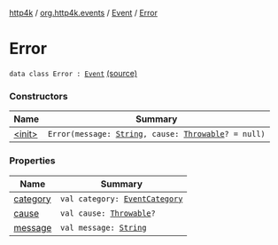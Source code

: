 [http4k](../../../index.md) / [org.http4k.events](../../index.md) / [Event](../index.md) / [Error](./index.md)

# Error

`data class Error : `[`Event`](../index.md) [(source)](https://github.com/http4k/http4k/blob/master/http4k-core/src/main/kotlin/org/http4k/events/events.kt#L7)

### Constructors

| Name | Summary |
|---|---|
| [&lt;init&gt;](-init-.md) | `Error(message: `[`String`](https://kotlinlang.org/api/latest/jvm/stdlib/kotlin/-string/index.html)`, cause: `[`Throwable`](https://kotlinlang.org/api/latest/jvm/stdlib/kotlin/-throwable/index.html)`? = null)` |

### Properties

| Name | Summary |
|---|---|
| [category](category.md) | `val category: `[`EventCategory`](../../-event-category/index.md) |
| [cause](cause.md) | `val cause: `[`Throwable`](https://kotlinlang.org/api/latest/jvm/stdlib/kotlin/-throwable/index.html)`?` |
| [message](message.md) | `val message: `[`String`](https://kotlinlang.org/api/latest/jvm/stdlib/kotlin/-string/index.html) |
